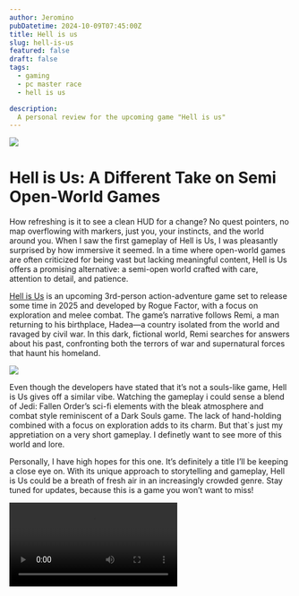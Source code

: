 ```yaml
---
author: Jeromino
pubDatetime: 2024-10-09T07:45:00Z
title: Hell is us
slug: hell-is-us
featured: false
draft: false
tags:
  - gaming
  - pc master race
  - hell is us

description:
  A personal review for the upcoming game "Hell is us"
---
```



<img src="https://res.cloudinary.com/dstfpu5vw/image/upload/v1728990921/HiU_Screenshot_4_mrwycu.jpg" />

##

# Hell is Us: A Different Take on Semi Open-World Games
How refreshing is it to see a clean HUD for a change? No quest pointers, no map overflowing with markers, just you, your instincts, and the world around you. When I saw the first gameplay of Hell is Us, I was pleasantly surprised by how immersive it seemed. In a time where open-world games are often criticized for being vast but lacking meaningful content, Hell is Us offers a promising alternative: a semi-open world crafted with care, attention to detail, and patience.

[Hell is Us](https://store.steampowered.com/app/1620730/Hell_is_Us/) is an upcoming 3rd-person action-adventure game set to release some time in 2025 and developed by Rogue Factor, with a focus on exploration and melee combat. The game’s narrative follows Remi, a man returning to his birthplace, Hadea—a country isolated from the world and ravaged by civil war. In this dark, fictional world, Remi searches for answers about his past, confronting both the terrors of war and supernatural forces that haunt his homeland.

<img src="https://res.cloudinary.com/dstfpu5vw/image/upload/v1728990911/hell-is-us-3-1024x576_jay6c4.jpg" />


Even though the developers have stated that it’s not a souls-like game, Hell is Us gives off a similar vibe. Watching the gameplay i could sense a blend of Jedi: Fallen Order’s sci-fi elements with the bleak atmosphere and combat style reminiscent of a Dark Souls game. The lack of hand-holding combined with a focus on exploration adds to its charm. But that`s just my appretiation on a very short gameplay. I definetly want to see more of this world and lore.

Personally, I have high hopes for this one. It’s definitely a title I’ll be keeping a close eye on. With its unique approach to storytelling and gameplay, Hell is Us could be a breath of fresh air in an increasingly crowded genre. Stay tuned for updates, because this is a game you won’t want to miss!

<video src="https://res.cloudinary.com/dstfpu5vw/video/upload/v1728991109/hell-is-us_1_t6qhnm.mp4" controls><video>
